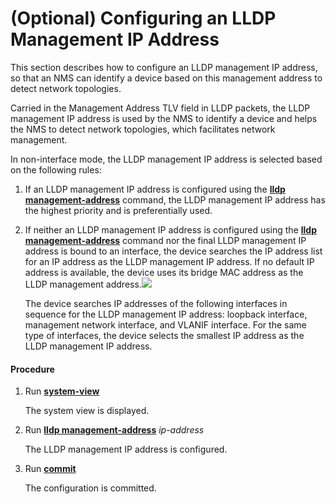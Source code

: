 (Optional) Configuring an LLDP Management IP Address
====================================================

This section describes how to configure an LLDP management IP address, so that an NMS can identify a device based on this management address to detect network topologies.

Carried in the Management Address TLV field in LLDP packets, the LLDP management IP address is used by the NMS to identify a device and helps the NMS to detect network topologies, which facilitates network management.

In non-interface mode, the LLDP management IP address is selected based on the following rules:

1. If an LLDP management IP address is configured using the [**lldp management-address**](cmdqueryname=lldp+management-address) command, the LLDP management IP address has the highest priority and is preferentially used.
2. If neither an LLDP management IP address is configured using the [**lldp management-address**](cmdqueryname=lldp+management-address) command nor the final LLDP management IP address is bound to an interface, the device searches the IP address list for an IP address as the LLDP management IP address. If no default IP address is available, the device uses its bridge MAC address as the LLDP management address.![](../../../../public_sys-resources/note_3.0-en-us.png) 
   
   The device searches IP addresses of the following interfaces in sequence for the LLDP management IP address: loopback interface, management network interface, and VLANIF interface. For the same type of interfaces, the device selects the smallest IP address as the LLDP management IP address.


#### Procedure

1. Run [**system-view**](cmdqueryname=system-view)
   
   
   
   The system view is displayed.
2. Run [**lldp management-address**](cmdqueryname=lldp+management-address) *ip-address*
   
   
   
   The LLDP management IP address is configured.
3. Run [**commit**](cmdqueryname=commit)
   
   
   
   The configuration is committed.